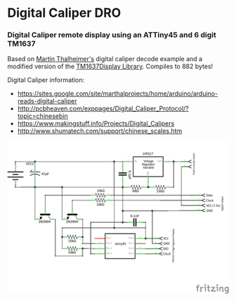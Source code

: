 # Digital Caliper DRO 

### Digital Caliper remote display using an ATTiny45 and 6 digit TM1637

Based on [Martin Thalheimer's](https://sites.google.com/site/marthalprojects/home/arduino/arduino-reads-digital-caliper) digital caliper decode example and a modified version of the [TM1637Display Library](https://github.com/avishorp/TM1637).
Compiles to 882 bytes!

Digital Caliper information:
 - https://sites.google.com/site/marthalprojects/home/arduino/arduino-reads-digital-caliper
 - http://pcbheaven.com/exppages/Digital_Caliper_Protocol/?topic=chinesebin
 - https://www.makingstuff.info/Projects/Digital_Calipers
 - http://www.shumatech.com/support/chinese_scales.htm

![Schematic](Circuit_schematic.png?raw=true)
